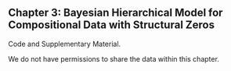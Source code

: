
## Chapter 3: Bayesian Hierarchical Model for Compositional Data with Structural Zeros

Code and Supplementary Material. 

We do not have permissions to share the data within this chapter.
